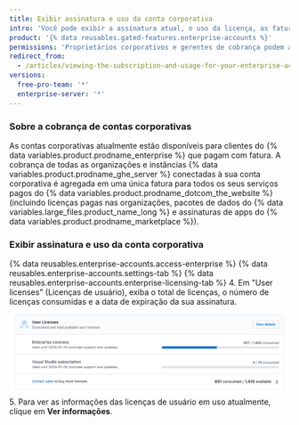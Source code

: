 ```yaml
---
title: Exibir assinatura e uso da conta corporativa
intro: 'Você pode exibir a assinatura atual, o uso da licença, as faturas, o histórico de pagamentos e outras informações de cobrança da sua conta corporativa.'
product: '{% data reusables.gated-features.enterprise-accounts %}'
permissions: 'Proprietários corporativos e gerentes de cobrança podem acessar e gerenciar todas as configurações de cobrança relativas a contas corporativas. Para obter mais informações sobre o gerenciamento de gerentes de cobrança, consulte "[Convidar pessoas para gerenciar a sua conta corporativa](/articles/inviting-people-to-manage-your-enterprise-account)."'
redirect_from:
  - /articles/viewing-the-subscription-and-usage-for-your-enterprise-account
versions:
  free-pro-team: '*'
  enterprise-server: '*'
---
```


### Sobre a cobrança de contas corporativas

As contas corporativas atualmente estão disponíveis para clientes do {% data variables.product.prodname_enterprise %} que pagam com fatura. A cobrança de todas as organizações e instâncias {% data variables.product.prodname_ghe_server %} conectadas à sua conta corporativa é agregada em uma única fatura para todos os seus serviços pagos do {% data variables.product.prodname_dotcom_the_website %} (incluindo licenças pagas nas organizações, pacotes de dados do {% data variables.large_files.product_name_long %} e assinaturas de apps do {% data variables.product.prodname_marketplace %}).

### Exibir assinatura e uso da conta corporativa

{% data reusables.enterprise-accounts.access-enterprise %}
{% data reusables.enterprise-accounts.settings-tab %}
{% data reusables.enterprise-accounts.enterprise-licensing-tab %}
4. Em "User licenses" (Licenças de usuário), exiba o total de licenças, o número de licenças consumidas e a data de expiração da sua assinatura. ![Informações de assinaturas e licenças nas configurações de cobrança da empresa](/assets/images/help/business-accounts/billing-license-info.png)
5. Para ver as informações das licenças de usuário em uso atualmente, clique em **Ver informações**.
